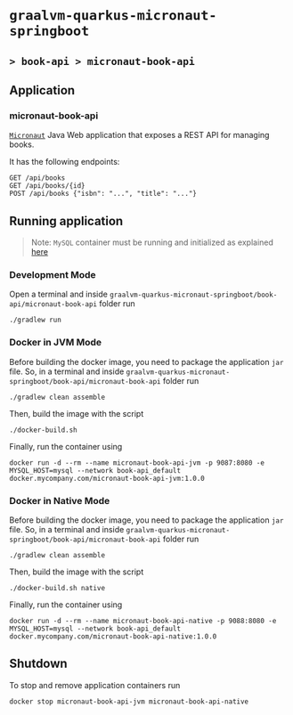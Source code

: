 # `graalvm-quarkus-micronaut-springboot`
## `> book-api > micronaut-book-api`

## Application

### micronaut-book-api

[`Micronaut`](https://micronaut.io/) Java Web application that exposes a REST API for managing books.

It has the following endpoints:
```
GET /api/books
GET /api/books/{id}
POST /api/books {"isbn": "...", "title": "..."}
```

## Running application

> Note: `MySQL` container must be running and initialized as explained [here](https://github.com/ivangfr/graalvm-quarkus-micronaut-springboot/tree/master/book-api#start-environment)

### Development Mode

Open a terminal and inside `graalvm-quarkus-micronaut-springboot/book-api/micronaut-book-api` folder run
```
./gradlew run
```

### Docker in JVM Mode

Before building the docker image, you need to package the application `jar` file. So, in a terminal and inside
`graalvm-quarkus-micronaut-springboot/book-api/micronaut-book-api` folder run
```
./gradlew clean assemble
```

Then, build the image with the script
```
./docker-build.sh
```

Finally, run the container using
```
docker run -d --rm --name micronaut-book-api-jvm -p 9087:8080 -e MYSQL_HOST=mysql --network book-api_default docker.mycompany.com/micronaut-book-api-jvm:1.0.0
```

### Docker in Native Mode

Before building the docker image, you need to package the application `jar` file. So, in a terminal and inside
`graalvm-quarkus-micronaut-springboot/book-api/micronaut-book-api` folder run
```
./gradlew clean assemble
```

Then, build the image with the script
```
./docker-build.sh native
```

Finally, run the container using
```
docker run -d --rm --name micronaut-book-api-native -p 9088:8080 -e MYSQL_HOST=mysql --network book-api_default docker.mycompany.com/micronaut-book-api-native:1.0.0
```

## Shutdown

To stop and remove application containers run
```
docker stop micronaut-book-api-jvm micronaut-book-api-native
```
